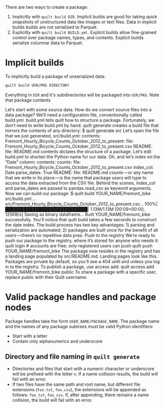 There are two ways to create a package:

1. Implicitly with `quilt build DIR`. Implicit builds are good for taking quick snapshots of unstructured data like images or text files. Data in implicit builds builds are not serialized to Parquet.
1. Explicitly with `quilt build BUILD.yml`. Explicit builds allow fine-grained control over package names, types, and contents. Explicit builds serialize columnar data to Parquet.


# Implicit builds

To implicitly build a package of unserialized data:

```bash
quilt build USR/PKG DIRECTORY
```
Everything in `DIR` and it's subdirectories will be packaged into `USR/PKG`. Note that package contents


Let’s start with some source data. How do we convert source files into a data package? We’ll need a configuration file, conventionally called build.yml. build.yml tells quilt how to structure a package. Fortunately, we don’t need to write build.yml by hand. quilt generate creates a build file that mirrors the contents of any directory:
$ quilt generate src
Let’s open the file that we just generated, src/build.yml:
contents:
  Fremont_Hourly_Bicycle_Counts_October_2012_to_present:
    file: Fremont_Hourly_Bicycle_Counts_October_2012_to_present.csv
  README:
    file: README.md
contents dictates the structure of a package.
Let’s edit build.yml to shorten the Python name for our data. Oh, and let’s index on the “Date” column:
contents:
  counts:
    file: Fremont_Hourly_Bicycle_Counts_October_2012_to_present.csv
    index_col: Date
    parse_dates: True
  README:
    file: README.md
counts — or any name that we write in its place — is the name that package users will type to access the data extracted from the CSV file. Behind the scenes, index_col and parse_dates are passed to pandas.read_csv as keyword arguments.
Now we can build our package:
$ quilt build YOUR_NAME/fremont_bike src/build.yml
...
src/Fremont_Hourly_Bicycle_Counts_October_2012_to_present.csv...
100%|███████████████████████████| 1.13M/1.13M [00:09<00:00, 125KB/s]
Saving as binary dataframe...
Built YOUR_NAME/fremont_bike successfully.
You'll notice that quilt build takes a few seconds to construct the date index.
The build process has two key advantages: 1) parsing and serialization are automated; 2) packages are built once for the benefit of all users — there’s no repetitive data prep.
Push to the registry
We’re ready to push our package to the registry, where it’s stored for anyone who needs it:
quilt login # accounts are free; only registered users can push
quilt push YOUR_NAME/fremont_bike
The package now resides in the registry and has a landing page populated by src/README.md. Landing pages look like this.
Packages are private by default, so you’ll see a 404 until and unless you log in to the registry. To publish a package, use access add:
quilt access add YOUR_NAME/fremont_bike public
To share a package with a specific user, replace public with their Quilt username.

# Valid package handles and package nodes
Package handles take the form `USER_NAME/PACKAGE_NAME`. The package name and the names of any package subtrees must be valid Python identifiers:
* Start with a letter
* Contain only alphanumerics and underscore

## Directory and file naming in `quilt generate`
* Directories and files that start with a numeric character or underscore will be prefixed with the letter `n`. If a name collision results, the build will fail with an error.
* If two files have the same path and root name, but different file extensions (`foo.txt`, `foo.csv`), the extensions will be appended as follows: `foo_txt`, `foo_csv`. If, after appending, there remains a name collision, the build will fail with an error.